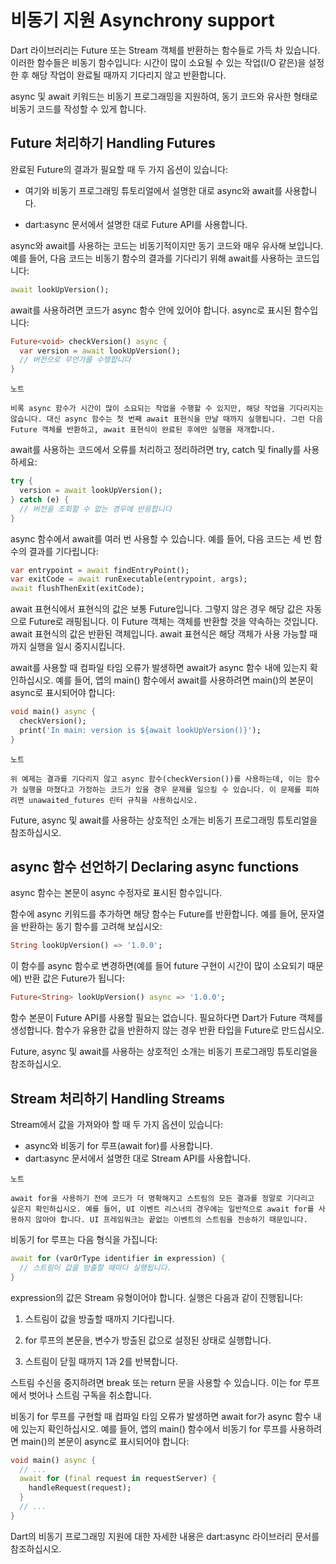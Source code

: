 # 비동기 지원 Asynchrony support

Dart 라이브러리는 Future 또는 Stream 객체를 반환하는 함수들로 가득 차 있습니다. 이러한 함수들은 비동기 함수입니다: 시간이 많이 소요될 수 있는 작업(I/O 같은)을 설정한 후 해당 작업이 완료될 때까지 기다리지 않고 반환합니다.

async 및 await 키워드는 비동기 프로그래밍을 지원하여, 동기 코드와 유사한 형태로 비동기 코드를 작성할 수 있게 합니다.

## Future 처리하기 Handling Futures

완료된 Future의 결과가 필요할 때 두 가지 옵션이 있습니다:

- 여기와 비동기 프로그래밍 튜토리얼에서 설명한 대로 async와 await를 사용합니다.

- dart:async 문서에서 설명한 대로 Future API를 사용합니다.

async와 await를 사용하는 코드는 비동기적이지만 동기 코드와 매우 유사해 보입니다. 예를 들어, 다음 코드는 비동기 함수의 결과를 기다리기 위해 await를 사용하는 코드입니다:

```dart
await lookUpVersion();
```

await를 사용하려면 코드가 async 함수 안에 있어야 합니다. async로 표시된 함수입니다:

```dart
Future<void> checkVersion() async {
  var version = await lookUpVersion();
  // 버전으로 무언가를 수행합니다
}
```

```
노트

비록 async 함수가 시간이 많이 소요되는 작업을 수행할 수 있지만, 해당 작업을 기다리지는 않습니다. 대신 async 함수는 첫 번째 await 표현식을 만날 때까지 실행됩니다. 그런 다음 Future 객체를 반환하고, await 표현식이 완료된 후에만 실행을 재개합니다.
```

await를 사용하는 코드에서 오류를 처리하고 정리하려면 try, catch 및 finally를 사용하세요:

```dart
try {
  version = await lookUpVersion();
} catch (e) {
  // 버전을 조회할 수 없는 경우에 반응합니다
}
```

async 함수에서 await를 여러 번 사용할 수 있습니다. 예를 들어, 다음 코드는 세 번 함수의 결과를 기다립니다:

```dart
var entrypoint = await findEntryPoint();
var exitCode = await runExecutable(entrypoint, args);
await flushThenExit(exitCode);
```

await 표현식에서 표현식의 값은 보통 Future입니다. 그렇지 않은 경우 해당 값은 자동으로 Future로 래핑됩니다. 이 Future 객체는 객체를 반환할 것을 약속하는 것입니다. await 표현식의 값은 반환된 객체입니다. await 표현식은 해당 객체가 사용 가능할 때까지 실행을 일시 중지시킵니다.

await를 사용할 때 컴파일 타임 오류가 발생하면 await가 async 함수 내에 있는지 확인하십시오. 예를 들어, 앱의 main() 함수에서 await를 사용하려면 main()의 본문이 async로 표시되어야 합니다:

```dart
void main() async {
  checkVersion();
  print('In main: version is ${await lookUpVersion()}');
}
```

```
노트

위 예제는 결과를 기다리지 않고 async 함수(checkVersion())를 사용하는데, 이는 함수가 실행을 마쳤다고 가정하는 코드가 있을 경우 문제를 일으킬 수 있습니다. 이 문제를 피하려면 unawaited_futures 린터 규칙을 사용하십시오.
```

Future, async 및 await를 사용하는 상호적인 소개는 비동기 프로그래밍 튜토리얼을 참조하십시오.

## async 함수 선언하기 Declaring async functions

async 함수는 본문이 async 수정자로 표시된 함수입니다.

함수에 async 키워드를 추가하면 해당 함수는 Future를 반환합니다. 예를 들어, 문자열을 반환하는 동기 함수를 고려해 보십시오:

```dart
String lookUpVersion() => '1.0.0';
```

이 함수를 async 함수로 변경하면(예를 들어 future 구현이 시간이 많이 소요되기 때문에) 반환 값은 Future가 됩니다:

```dart
Future<String> lookUpVersion() async => '1.0.0';
```

함수 본문이 Future API를 사용할 필요는 없습니다. 필요하다면 Dart가 Future 객체를 생성합니다. 함수가 유용한 값을 반환하지 않는 경우 반환 타입을 Future<void>로 만드십시오.

Future, async 및 await를 사용하는 상호적인 소개는 비동기 프로그래밍 튜토리얼을 참조하십시오.

## Stream 처리하기 Handling Streams

Stream에서 값을 가져와야 할 때 두 가지 옵션이 있습니다:

- async와 비동기 for 루프(await for)를 사용합니다.
- dart:async 문서에서 설명한 대로 Stream API를 사용합니다.

```
노트

await for을 사용하기 전에 코드가 더 명확해지고 스트림의 모든 결과를 정말로 기다리고 싶은지 확인하십시오. 예를 들어, UI 이벤트 리스너의 경우에는 일반적으로 await for를 사용하지 않아야 합니다. UI 프레임워크는 끝없는 이벤트의 스트림을 전송하기 때문입니다.
```

비동기 for 루프는 다음 형식을 가집니다:

```dart
await for (varOrType identifier in expression) {
  // 스트림이 값을 방출할 때마다 실행됩니다.
}
```

expression의 값은 Stream 유형이어야 합니다. 실행은 다음과 같이 진행됩니다:

1. 스트림이 값을 방출할 때까지 기다립니다.

2. for 루프의 본문을, 변수가 방출된 값으로 설정된 상태로 실행합니다.

3. 스트림이 닫힐 때까지 1과 2를 반복합니다.

스트림 수신을 중지하려면 break 또는 return 문을 사용할 수 있습니다. 이는 for 루프에서 벗어나 스트림 구독을 취소합니다.

비동기 for 루프를 구현할 때 컴파일 타임 오류가 발생하면 await for가 async 함수 내에 있는지 확인하십시오. 예를 들어, 앱의 main() 함수에서 비동기 for 루프를 사용하려면 main()의 본문이 async로 표시되어야 합니다:

```dart
void main() async {
  // ...
  await for (final request in requestServer) {
    handleRequest(request);
  }
  // ...
}
```
Dart의 비동기 프로그래밍 지원에 대한 자세한 내용은 dart:async 라이브러리 문서를 참조하십시오.